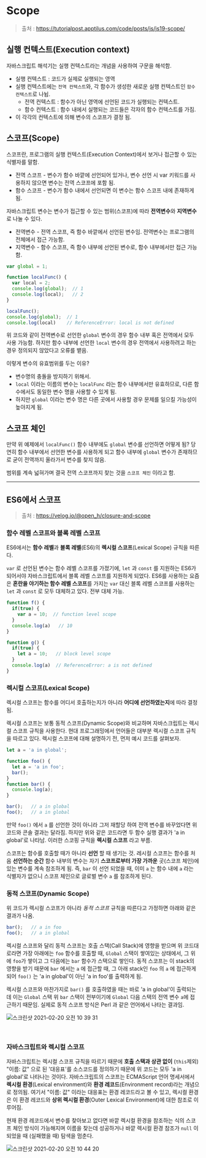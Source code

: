 # Scope

> 출처 : https://tutorialpost.apptilus.com/code/posts/js/js19-scope/

## 실행 컨텍스트(Execution context)

자바스크립트 해석기는 실행 컨텍스트라는 개념을 사용하여 구문을 해석함. 

- 실행 컨텍스트 : 코드가 실제로 실행되는 영역
- 실행 컨텍스트에는 `전역 컨텍스트`와, 각 함수가 생성한 새로운 실행 컨텍스트인 `함수 컨텍스트`로 나뉨.
  - 전역 컨텍스트 : 함수가 아닌 영역에 선언된 코드가 실행되는 컨텍스트.
  - 함수 컨텍스트 : 함수 내에서 실행되는 코드들은 각자의 함수 컨텍스트를 가짐.
- 이 각각의 컨텍스트에 의해 변수의 스코프가 결정 됨.



## 스코프(Scope)

스코프란, 프로그램의 실행 컨텍스트(Execution Context)에서 보거나 접근할 수 있는 식별자를 말함.

- 전역 스코프 - 변수가 함수 바깥에 선언되어 있거나, 변수 선언 시 var 키워드를 사용하지 않으면 변수는 전역 스코프에 포함 됨.
- 함수 스코프 - 변수가 함수 내에서 선언되면 이 변수는 함수 스코프 내에 존재하게 됨.

자바스크립트 변수는 변수가 접근할 수 있는 범위(스코프)에 따라 **전역변수**와 **지역변수**로 나눌 수 있다.

- 전역변수 - 전역 스코프, 즉 함수 바깥에서 선언된 변수임. 전역변수는 프로그램의 전체에서 접근 가능함.
- 지역변수 - 함수 스코프, 즉 함수 내부에 선언된 변수로, 함수 내부에서만 접근 가능함.

```javascript
var global = 1;

function localFunc() {
  var local = 2;
  console.log(global);  // 1
  console.log(local);   // 2
}

localFunc();
console.log(global);  // 1
console.log(local)    // ReferenceError: local is not defined
```

위 코드와 같이 전역변수로 선언한 `global` 변수의 경우 함수 내부 혹은 전역에서 모두 사용 가능함. 하지만 함수 내부에 선언한 `local` 변수의 경우 전역에서 사용하려고 하는 경우 정의되지 않았다고 오류를 뱉음.

이렇게 변수의 유효범위를 두는 이유?

- 변수명의 충돌을 방지하기 위해서.
- `local` 이라는 이름의 변수는 `localFunc` 라는 함수 내부에서만 유효하므로, 다른 함수에서도 동일한 변수 명을 사용할 수 있게 됨.
- 하지만 `global` 이라는 변수 명은 다른 곳에서 사용할 경우 문제를 일으킬 가능성이 높아지게 됨.



## 스코프 체인

만약 위 예제에서 `localFunc()` 함수 내부에도 `global` 변수를 선언하면 어떻게 됨? 당연히 함수 내부에서 선언한 변수를 사용하게 되고 함수 내부에 `global` 변수가 존재하므로 굳이 전역까지 올라가서 변수를 찾지 않음.

범위를 계속 넓혀가며 결국 전역 스코프까지 찾는 것을 `스코프 체인` 이라고 함.

<hr/>

## ES6에서 스코프

> 출처 : https://velog.io/@open_h/closure-and-scope

### 함수 레벨 스코프와 블록 레벨 스코프

ES6에서는 **함수 레벨**과 **블록 레벨**(ES6)의 **렉시컬 스코프**(Lexical Scope) 규칙을 따른다.

`var` 로 선언된 변수는 함수 레벨 스코프를 가졌기에, `let` 과 `const` 를 지원하는 ES6가 되어서야 자바스크립트에서 블록 레벨 스코프를 지원하게 되었다. ES6를 사용하는 요즘은 **혼란을 야기하는 함수 레벨 스코프**를 가지는 `var` 대신 블록 레벨 스코프를 사용하는 `let` 과 `const` 로 모두 대체하고 있다. 전부 대체 가능.

```javascript
function f() {
  if(true) {
    var a = 10;  // function level scope
  }
  console.log(a)   // 10
}

function g() {
  if(true) {
    let a = 10;   // block level scope
  }
  console.log(a)  // ReferenceError: a is not defined
}
```



### 렉시컬 스코프(Lexical Scope)

렉시컬 스코프는 함수를 어디서 호출하는지가 아니라 **어디에 선언하였는지**에 따라 결정됨.

렉시컬 스코프는 보통 동적 스코프(Dynamic Scope)와 비교하며 자바스크립트는 렉시컬 스코프 규칙을 사용한다. 현대 프로그래밍에서 언어들은 대부분 렉시컬 스코프 규칙을 따르고 있다. 렉시컬 스코프에 대해 설명하기 전, 먼저 예시 코드를 살펴보자.

```javascript
let a = 'a in global';

function foo() {
  let a = 'a in foo';
  bar();
}
function bar() {
  console.log(a);
}

bar();   // a in global
foo();   // a in global
```

만약 `foo()` 에서 `a` 를 선언한 것이 아니라 그저 재할당 하여 전역 변수를 바꾸었다면 위 코드와 콘솔 결과는 달라짐. 하지만 위와 같은 코드라면 두 함수 실행 결과가 'a in global'로 나타남. 이러한 스코핑 규칙을 **렉시컬 스코프** 라고 부름.

스코프는 함수를 호출할 때가 아니라 **선언** 할 때 생기는 것. 레시컬 스코프는 함수를 처음 **선언하는 순간** 함수 내부의 변수는 자기 **스코프로부터 가장 가까운** 곳(스코프 체인)에 있는 변수를 계속 참조하게 됨. 즉, `bar` 이 선언 되었을 때, 이미 `a` 는 함수 내에 `a` 라는 식별자가 없으니 스코프 체인으로 글로벌 변수 `a` 를 참조하게 된다.



### 동적 스코프(Dynamic Scope)

위 코드가 렉시컬 스코프가 아니라 *동적 스코프* 규칙을 따른다고 가정하면 아래와 같은 결과가 나옴.

```javascript
bar();   // a in foo
foo();   // a in global
```

렉시컬 스코프와 달리 동적 스코프는 호출 스택(Call Stack)에 영향을 받으며 위 코드대로라면 가장 아래에는 `foo` 함수를 호출할 때, `Global` 스택이 쌓여있는 상태에서, 그 위에 `foo`가 쌓이고 그 다음에는 `bar` 함수가 스택으로 쌓인다. 동적 스코프는 이 stack의 영향을 받기 때문에 `bar` 에서는 `a` 에 접근할 때, 그 아래 stack인 `foo` 의 `a` 에 접근하게 되어 `foo()` 는 'a in global'이 아닌 'a in foo'를 출력하게 됨.

렉시컬 스코프와 마찬가지로 `bar()` 를 호출하였을 때는 바로 'a in global'이 출력되는데 이는 `Global` 스택 위 `bar` 스택이 전부이기에 `Global` 다음 스택의 전역 변수 `a`에 접근하기 때문임. 실제로 동적 스코프 방식은 Perl 과 같은 언어에서 나타는 결과임.

![스크린샷 2021-02-20 오전 10 39 31](https://user-images.githubusercontent.com/59427983/108578932-f722a280-7367-11eb-91e9-fb0d2137139b.png)

<br/>

### 자바스크립트와 렉시컬 스코프

자바스크립트는 렉시컬 스코프 규칙을 따르기 때문에 **호출 스택과 상관 없이** (`this`제외) "이름: 값" 으로 된 '대응표'를 소스코드를 정의하기 때문에 위 코드는 모두 'a in global'로 나타나는 것이다. 자바스크립트의 스코프는 ECMAScript 언어 명세서에서 **렉시컬 환경**(Lexical environment)와 **환경 레코드**(Environment record)라는 개념으로 정의됨. 여기서 "이름: 값" 이라는 대응표는 환경 레코드라고 볼 수 있고, 렉시컬 환경은 이 환경 레코드와 **상위 렉시컬 환경**(Outer Lexical Environment)에 대한 참조로 이루어짐.

현재 환경 레코드에서 변수를 찾아보고 없다면 바깥 렉시컬 환경을 참조하는 식의 스코프 체인 방식이 가능해지며 이름을 찾는데 성공하거나 바깥 렉시컬 환경 참조가 `null` 이 되었을 때 (실패했을 때) 탐색을 멈춘다.

![스크린샷 2021-02-20 오전 10 44 20](https://user-images.githubusercontent.com/59427983/108579062-9a73b780-7368-11eb-862e-4954c9375d43.png)

